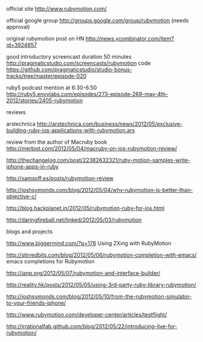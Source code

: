 

official site
http://www.rubymotion.com/

official google group
http://groups.google.com/group/rubymotion (needs approval)


original rubymotion post on HN
http://news.ycombinator.com/item?id=3924657



good introductory screencast duration 50 minutes
http://pragmaticstudio.com/screencasts/rubymotion
code
https://github.com/pragmaticstudio/studio-bonus-tracks/tree/master/episode-020

ruby5 podcast mention at 6:30-6:50
http://ruby5.envylabs.com/episodes/273-episode-269-may-4th-2012/stories/2405-rubymotion


reviews

arstechnica
http://arstechnica.com/business/news/2012/05/exclusive-building-ruby-ios-applications-with-rubymotion.ars

review from the author of Macruby book
http://merbist.com/2012/05/04/macruby-on-ios-rubymotion-review/


http://thechangelog.com/post/22382632321/ruby-motion-samples-write-iphone-apps-in-ruby

http://samsoff.es/posts/rubymotion-review

http://joshsymonds.com/blog/2012/05/04/why-rubymotion-is-better-than-objective-c/

http://blog.hackplanet.in/2012/05/rubymotion-ruby-for-ios.html

http://daringfireball.net/linked/2012/05/03/rubymotion


blogs and projects

http://www.biggermind.com/?p=176
Using ZXing with RubyMotion


http://stirredbits.com/blog/2012/05/06/rubymotion-completion-with-emacs/
emacs completions for Rubymotion

http://ianp.org/2012/05/07/rubymotion-and-interface-builder/

http://reality.hk/posts/2012/05/05/using-3rd-party-ruby-library-rubymotion/

http://joshsymonds.com/blog/2012/05/10/from-the-rubymotion-simulator-to-your-friends-iphone/

http://www.rubymotion.com/developer-center/articles/testflight/


http://irrationalfab.github.com/blog/2012/05/22/introducing-live-for-rubymotion/









